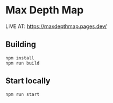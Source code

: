 # Max Depth Map

LIVE AT: https://maxdepthmap.pages.dev/

## Building

```
npm install
npm run build
```

## Start locally

```
npm run start
```
